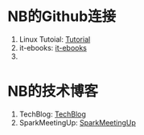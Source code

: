 # NB的Github连接

1. Linux Tutoial: [Tutorial](https://github.com/judasn/Linux-Tutorial.git "Linux-Tutorial")
2. it-ebooks: [it-ebooks](https://github.com/it-ebooks "it-books")
3. 


# NB的技术博客
1. TechBlog: [TechBlog](http://techblog.king.com/ "king")
2. SparkMeetingUp: [SparkMeetingUp](https://spark-summit.org/ "SparkMeetingUp")
